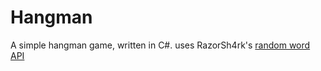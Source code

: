 # Hangman
 A simple hangman game, written in C#. uses RazorSh4rk's [random word API]("https://random-word-api.herokuapp.com/")
